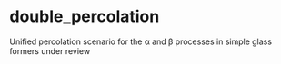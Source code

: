 # double_percolation
Unified percolation scenario for the α and β processes in simple glass formers
under review
